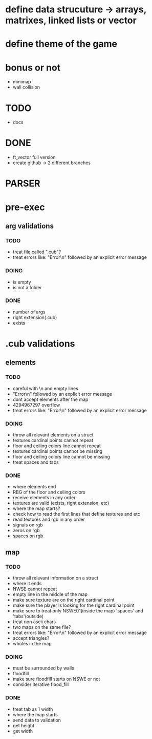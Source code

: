 # define data strucuture -> arrays, matrixes, linked lists or vector

# define theme of the game

# bonus or not
- minimap
- wall collision

# TODO
- docs

# DONE
- ft_vector full version
- create github -> 2 different branches

# PARSER

# pre-exec

## arg validations
### TODO
- treat file called ".cub"?
- treat errors like: "Error\n" followed by an explicit error message
### DOING
- is empty
- is not a folder
### DONE
- number of args
- right extension(.cub) 
- exists

# .cub validations

## elements
### TODO
- careful with \n and empty lines
- "Error\n" followed by an explicit error message
- dont accept elements after the map
- 4294967297 overflow
- treat errors like: "Error\n" followed by an explicit error message
### DOING
- throw all relevant elements on a struct
- textures cardinal points cannot repeat
- floor and ceiling colors line cannot repeat
- textures cardinal points cannot be missing
- floor and ceiling colors line cannot be missing
- treat spaces and tabs
### DONE
- where elements end
- RBG of the floor and celiing colors
- receive elements in any order
- textures are valid (exists, right extension, etc)
- where the map starts?
- check how to read the first lines that define textures and etc
- read textures and rgb in any order
- signals on rgb
- zeros on rgb
- spaces on rgb

## map
### TODO
- throw all relevant information on a struct
- where it ends
- NWSE cannot repeat
- empty line in the middle of the map
- make sure texture are on the right cardinal point
- make sure the player is looking for the right cardinal point
- make sure to treat only NSWE01(inside the map) 'spaces' and 'tabs'(outside)
- treat non ascii chars
- two maps on the same file?
- treat errors like: "Error\n" followed by an explicit error message
- accept triangles?
- wholes in the map
### DOING
- must be surrounded by walls
- floodfill
- make sure floodfill starts on NSWE or not
- consider iterative flood_fill
### DONE
- treat tab as 1 width
- where the map starts
- send data to validation
- get height
- get width
